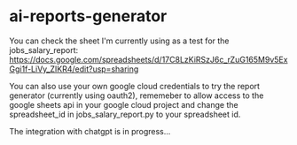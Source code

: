# ai-reports-generator

You can check the sheet I'm currently using as a test for the jobs_salary_report: https://docs.google.com/spreadsheets/d/17C8LzKiRSzJ6c_rZuG165M9v5ExGgi1f-LiVy_ZIKR4/edit?usp=sharing

You can also use your own google cloud credentials to try the report generator (currently using oauth2), rememeber to allow access to the google sheets api in your google cloud project and change the spreadsheet_id in jobs_salary_report.py to your spreadsheet id.

The integration with chatgpt is in progress...

